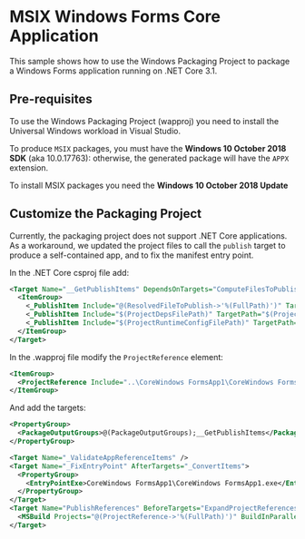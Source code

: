 # MSIX Windows Forms Core Application

This sample shows how to use the Windows Packaging Project to package a Windows Forms application running on .NET Core 3.1.

## Pre-requisites

To use the Windows Packaging Project (wapproj) you need to install the Universal Windows workload in Visual Studio.

To produce `MSIX` packages, you must have the **Windows 10 October 2018 SDK** (aka 10.0.17763): otherwise, the generated package will have the `APPX` extension.

To install MSIX packages you need the **Windows 10 October 2018 Update**

## Customize the Packaging Project

Currently, the packaging project does not support .NET Core applications. As a workaround, we updated the project files to call the `publish` target to produce a self-contained app, and to fix the manifest entry point.

In the .NET Core csproj file add:

```xml
<Target Name="__GetPublishItems" DependsOnTargets="ComputeFilesToPublish" Returns="@(_PublishItem)">
  <ItemGroup>
    <_PublishItem Include="@(ResolvedFileToPublish->'%(FullPath)')" TargetPath="%(ResolvedFileToPublish.RelativePath)" OutputGroup="__GetPublishItems" />
    <_PublishItem Include="$(ProjectDepsFilePath)" TargetPath="$(ProjectDepsFileName)" />
    <_PublishItem Include="$(ProjectRuntimeConfigFilePath)" TargetPath="$(ProjectRuntimeConfigFileName)" />
  </ItemGroup>
</Target>
```

In the .wapproj file modify the `ProjectReference` element:

```xml
<ItemGroup>
  <ProjectReference Include="..\CoreWindows FormsApp1\CoreWindows FormsApp1.csproj" SkipGetTargetFrameworkProperties="true" Properties="RuntimeIdentifier=win-x64;SelfContained=true" />
</ItemGroup>
```

And add the targets:

```xml
<PropertyGroup>
  <PackageOutputGroups>@(PackageOutputGroups);__GetPublishItems</PackageOutputGroups>
</PropertyGroup>

<Target Name="_ValidateAppReferenceItems" />
<Target Name="_FixEntryPoint" AfterTargets="_ConvertItems">
  <PropertyGroup>
    <EntryPointExe>CoreWindows FormsApp1\CoreWindows FormsApp1.exe</EntryPointExe>
  </PropertyGroup>
</Target>
<Target Name="PublishReferences" BeforeTargets="ExpandProjectReferences">
  <MSBuild Projects="@(ProjectReference->'%(FullPath)')" BuildInParallel="$(BuildInParallel)" Targets="Publish" />
</Target>
```
